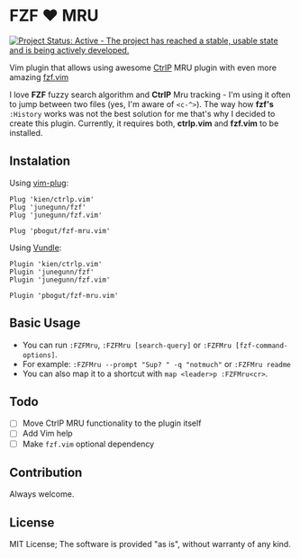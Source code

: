 # FZF :heart: MRU

[![Project Status: Active - The project has reached a stable, usable state and is being actively developed.](http://www.repostatus.org/badges/latest/active.svg)](http://www.repostatus.org/#active)

Vim plugin that allows using awesome [CtrlP](https://github.com/kien/ctrlp.vim)
MRU plugin with even more amazing [fzf.vim](https://github.com/junegunn/fzf.vim)

I love **FZF** fuzzy search algorithm and **CtrlP** Mru tracking - I'm using it
often to jump between two files (yes, I'm aware of `<c-^>`). The way how
**fzf's** `:History` works was not the best solution for me that's why I
decided to create this plugin. Currently, it requires both, **ctrlp.vim**
and **fzf.vim** to be installed.

## Instalation

Using [vim-plug](https://github.com/junegunn/vim-plug):

```vim
Plug 'kien/ctrlp.vim'
Plug 'junegunn/fzf'
Plug 'junegunn/fzf.vim'

Plug 'pbogut/fzf-mru.vim'
```

Using [Vundle](https://github.com/VundleVim/Vundle.vim):

```vim
Plugin 'kien/ctrlp.vim'
Plugin 'junegunn/fzf'
Plugin 'junegunn/fzf.vim'

Plugin 'pbogut/fzf-mru.vim'
```

## Basic Usage
- You can run `:FZFMru`, `:FZFMru [search-query]` or `:FZFMru [fzf-command-options]`.
- For example: `:FZFMru --prompt "Sup? " -q "notmuch"` or `:FZFMru readme`
- You can also map it to a shortcut with `map <leader>p :FZFMru<cr>`.

## Todo
- [ ] Move CtrlP MRU functionality to the plugin itself
- [ ] Add Vim help
- [ ] Make `fzf.vim` optional dependency

## Contribution

Always welcome.

## License

MIT License;
The software is provided "as is", without warranty of any kind.
